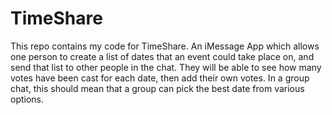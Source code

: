 # TimeShare
This repo contains my code for TimeShare. An iMessage App which allows one person to create a list of dates that an event could take place on, and send that list to other people in the chat. They will be able to see how many votes have been cast for each date, then add their own votes. In a group chat, this should mean that a group can pick the best date from various options.

